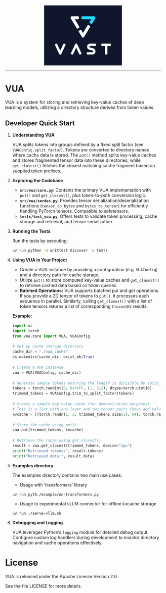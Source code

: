 <p align="center">
  <img src="static/vast_stacked_logo_hex_white.jpg" alt="VAST DATA Logo" width="50%"/>
</p>

---

# VUA

VUA is a system for storing and retrieving key-value caches of deep learning models, utilizing a directory structure derived from token values.

## Developer Quick Start

1. **Understanding VUA**

   VUA splits tokens into groups defined by a fixed split factor (see `VUAConfig.split_factor`). Tokens are converted to directory names where cache data is stored. The `put()` method splits key-value caches and stores fragmented tensor data into these directories, while `get_closest()` fetches the closest matching cache fragment based on supplied token prefixes.

2. **Exploring the Codebase**

   - **`src/vua/core.py`**: Contains the primary VUA implementation with `put()` and `get_closest()`, plus token-to-path conversion logic.
   - **`src/vua/serdes.py`**: Provides tensor serialization/deserialization functions (`tensor_to_bytes` and `bytes_to_tensor`) for efficiently handling PyTorch tensors. Compatible to safetensors.
   - **`tests/test_vua.py`**: Offers tests to validate token processing, cache storage and retrieval, and tensor serialization.

3. **Running the Tests**

   Run the tests by executing:
   ```bash
   uv run python -m unittest discover -s tests
   ```
4. **Using VUA in Your Project**

   - Create a VUA instance by providing a configuration (e.g. `VUAConfig`) and a directory path for cache storage.
   - Utilize `put()` to store computed key-value caches and `get_closest()` to retrieve cached data based on token queries.
   - **Batched Operations:** VUA supports batched put and get operations. If you provide a 2D tensor of tokens to `put()`, it processes each sequence in parallel. Similarly, calling `get_closest()` with a list of token tensors returns a list of corresponding `ClosestKV` results.

   **Example:**

   ```python
   import os
   import torch
   from vua.core import VUA, VUAConfig

   # Set up cache storage directory
   cache_dir = "./vua_cache"
   os.makedirs(cache_dir, exist_ok=True)

   # Create a VUA instance
   vua = VUA(VUAConfig, cache_dir)

   # Generate sample tokens ensuring the length is divisible by split_factor
   tokens = torch.randint(0, 0xFFFF, (1, 512), dtype=torch.uint16)
   trimmed_tokens = VUAConfig.trim_to_split_factor(tokens)

   # Create a sample key-value cache (for demonstration purposes)
   # This is a list with one layer and two tensor pairs (keys and values)
   kvcache = [[torch.randn(1, 2, trimmed_tokens.size(1), 64), torch.randn(1, 2, trimmed_tokens.size(1), 64)]]

   # Store the cache using put()
   vua.put(trimmed_tokens, kvcache)

   # Retrieve the cache using get_closest()
   result = vua.get_closest(trimmed_tokens, device="cpu")
   print("Retrieved tokens:", result.tokens)
   print("Retrieved data:", result.data)
   ```

5. **Examples directory**

   The examples directory contains two main use cases:

   - Usage with 'transformers' library

   ```
   uv run pyth./example/on-transformers.py
   ```

   - Usage to experimental vLLM connector for offline kvcache storage

   ```
   uv run ./serve-vllm.sh
   ```


6. **Debugging and Logging**

   VUA leverages Python’s `logging` module for detailed debug output. Configure custom log handlers during development to monitor directory navigation and cache operations effectively.

# License

VUA is released under the Apache License Version 2.0.

See the file LICENSE for more details.

